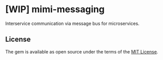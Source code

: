 # [WIP] mimi-messaging

Interservice communication via message bus for microservices.


## License

The gem is available as open source under the terms of the [MIT License](http://opensource.org/licenses/MIT).

